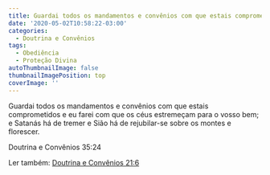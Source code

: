 ```yaml
---
title: Guardai todos os mandamentos e convênios com que estais comprometidos.
date: '2020-05-02T10:58:22-03:00'
categories:
  - Doutrina e Convênios
tags:
  - Obediência
  - Proteção Divina
autoThumbnailImage: false
thumbnailImagePosition: top
coverImage: ''
---
```

Guardai todos os mandamentos e convênios com que estais comprometidos e eu farei com que os céus estremeçam para o vosso bem; e Satanás há de tremer e Sião há de rejubilar-se sobre os montes e florescer.

Doutrina e Convênios 35:24

Ler também:  [Doutrina e Convênios 21:6](https://diariolds.netlify.app/posts/as-portas-do-inferno-n%C3%A3o-prevalecer%C3%A3o-contra-v%C3%B3s/)

